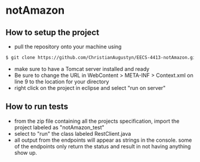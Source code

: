 # notAmazon

## How to setup the project

- pull the repository onto your machine using

```bash
$ git clone https://github.com/ChristianAugustyn/EECS-4413-notAmazon.git
```

- make sure to have a Tomcat server installed and ready
- Be sure to change the URL in WebContent > META-INF > Context.xml on line 9 to the location for your directory
- right click on the project in eclipse and select "run on server"

## How to run tests

- from the zip file containing all the projects specification, import the project labeled as "notAmazon_test"
- select to "run" the class labeled RestClient.java
- all output from the endpoints will appear as strings in the console. some of the endpoints only return the status and result in not having anything show up.
